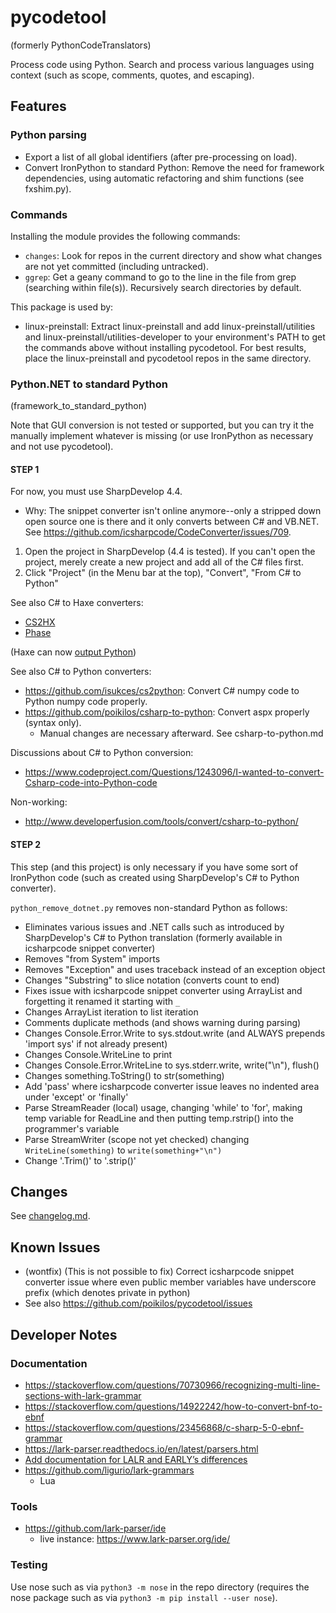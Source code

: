 # pycodetool
(formerly PythonCodeTranslators)

Process code using Python. Search and process various languages
using context (such as scope, comments, quotes, and escaping).


## Features
### Python parsing
- Export a list of all global identifiers (after pre-processing on
  load).
- Convert IronPython to standard Python: Remove the need for
  framework dependencies, using automatic refactoring and shim functions
  (see fxshim.py).

### Commands
Installing the module provides the following commands:
- `changes`: Look for repos in the current directory and show what
  changes are not yet committed (including untracked).
- `ggrep`: Get a geany command to go to the line in the file from grep
  (searching within file(s)). Recursively search directories by default.

This package is used by:
- linux-preinstall: Extract linux-preinstall and add
  linux-preinstall/utilities and linux-preinstall/utilities-developer
  to your environment's PATH to get the commands above without
  installing pycodetool. For best results, place the linux-preinstall
  and pycodetool repos in the same directory.


### Python.NET to standard Python
(framework_to_standard_python)

Note that GUI conversion is not tested or supported, but you can try it
the manually implement whatever is missing (or use IronPython as
necessary and not use pycodetool).

#### STEP 1
For now, you must use SharpDevelop 4.4.
- Why: The snippet converter isn't online anymore--only a stripped down open source one is there and it only converts between C# and VB.NET. See <https://github.com/icsharpcode/CodeConverter/issues/709>.

1. Open the project in SharpDevelop (4.4 is tested). If you can't open the project, merely create a new project and add all of the C# files first.
2. Click "Project" (in the Menu bar at the top), "Convert", "From C# to Python"


See also C# to Haxe converters:
- [CS2HX](https://cs2hx.codeplex.com/releases/view/114192)
- [Phase](https://github.com/CoderLine/Phase)

(Haxe can now [output Python](https://haxe.org/manual/target-python-getting-started.html))

See also C# to Python converters:
- <https://github.com/isukces/cs2python>: Convert C# numpy code to Python numpy code properly.
- <https://github.com/poikilos/csharp-to-python>: Convert aspx properly
  (syntax only).
  - Manual changes are necessary afterward. See csharp-to-python.md

Discussions about C# to Python conversion:
- <https://www.codeproject.com/Questions/1243096/I-wanted-to-convert-Csharp-code-into-Python-code>

Non-working:
- <http://www.developerfusion.com/tools/convert/csharp-to-python/>

#### STEP 2
This step (and this project) is only necessary if you have some sort of IronPython code (such as created using SharpDevelop's C# to Python converter).

`python_remove_dotnet.py` removes non-standard Python as follows:
* Eliminates various issues and .NET calls such as introduced by SharpDevelop's C# to Python translation (formerly available in icsharpcode snippet converter)
* Removes "from System" imports
* Removes "Exception" and uses traceback instead of an exception object
* Changes "Substring" to slice notation (converts count to end)
* Fixes issue with icsharpcode snippet converter using ArrayList and forgetting it renamed it starting with `_`
* Changes ArrayList iteration to list iteration
* Comments duplicate methods (and shows warning during parsing)
* Changes Console.Error.Write to sys.stdout.write (and ALWAYS prepends 'import sys' if not already present)
* Changes Console.WriteLine to print
* Changes Console.Error.WriteLine to sys.stderr.write, write("\n"), flush()
* Changes something.ToString() to str(something)
* Add 'pass' where icsharpcode converter issue leaves no indented area under 'except' or 'finally'
* Parse StreamReader (local) usage, changing 'while' to 'for', making temp variable for ReadLine and then putting temp.rstrip() into the programmer's variable
* Parse StreamWriter (scope not yet checked) changing `WriteLine(something)` to `write(something+"\n")`
* Change '.Trim()' to '.strip()'


## Changes
See [changelog.md](changelog.md).


## Known Issues
* (wontfix) (This is not possible to fix) Correct icsharpcode snippet converter issue where even public member variables have underscore prefix (which denotes private in python)
* See also <https://github.com/poikilos/pycodetool/issues>


## Developer Notes

### Documentation
- https://stackoverflow.com/questions/70730966/recognizing-multi-line-sections-with-lark-grammar
- https://stackoverflow.com/questions/14922242/how-to-convert-bnf-to-ebnf
- https://stackoverflow.com/questions/23456868/c-sharp-5-0-ebnf-grammar
- https://lark-parser.readthedocs.io/en/latest/parsers.html
- [Add documentation for LALR and EARLY’s differences](https://github.com/lark-parser/lark/issues/732)
- https://github.com/ligurio/lark-grammars
  - Lua

### Tools
- https://github.com/lark-parser/ide
  - live instance: https://www.lark-parser.org/ide/

### Testing
Use nose such as via `python3 -m nose` in the repo directory (requires the nose package such as via `python3 -m pip install --user nose`).
